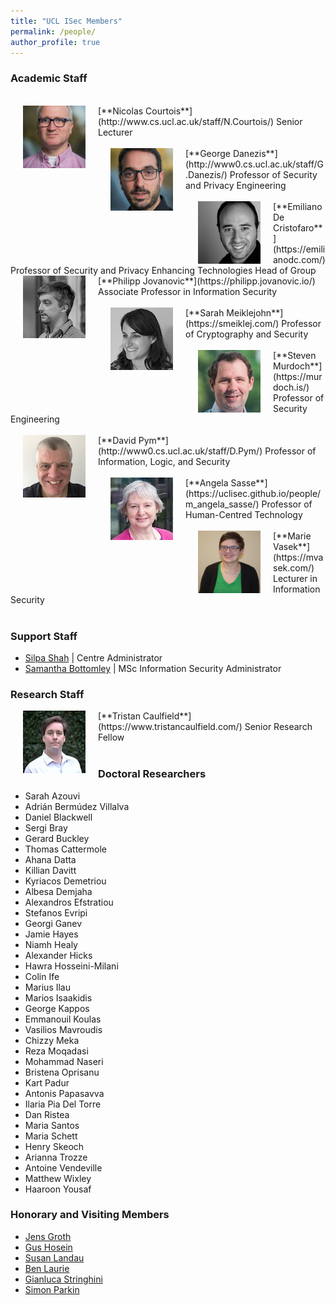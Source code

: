 ```yaml
---
title: "UCL ISec Members"
permalink: /people/
author_profile: true
---
```


### Academic Staff  
<br>

<img src="../images/nicolas.jpg" style="float:left;width:100px;height:100px" hspace="20">
[**Nicolas Courtois**](http://www.cs.ucl.ac.uk/staff/N.Courtois/)  
Senior Lecturer  
<br>
<br>

<img src="../images/george.jpg" style="float:left;width:100px;height:100px" hspace="20">
[**George Danezis**](http://www0.cs.ucl.ac.uk/staff/G.Danezis/)  
Professor of Security and Privacy Engineering  
<br>
<br>

<img src="../images/emiliano.jpg" style="float:left;width:100px;height:100px" hspace="20">
[**Emiliano De Cristofaro**](https://emilianodc.com/)  
Professor of Security and Privacy Enhancing Technologies  
Head of Group  
<br>

<img src="../images/philipp.jpg" style="float:left;width:100px;height:100px" hspace="20">
[**Philipp Jovanovic**](https://philipp.jovanovic.io/)  
Associate Professor in Information Security  
<br>
<br>

<img src="../images/sarah.jpg" style="float:left;width:100px;height:100px" hspace="20">
[**Sarah Meiklejohn**](https://smeiklej.com/)  
Professor of Cryptography and Security  
<br>
<br>

<img src="../images/steven.jpg" style="float:left;width:100px;height:100px" hspace="20">
[**Steven Murdoch**](https://murdoch.is/)  
Professor of Security Engineering  
<br>
<br>

<img src="../images/david.jpg" style="float:left;width:100px;height:100px" hspace="20">
[**David Pym**](http://www0.cs.ucl.ac.uk/staff/D.Pym/)  
Professor of Information, Logic, and Security  
<br>
<br>

<img src="../images/angela.jpg" style="float:left;width:100px;height:100px" hspace="20">
[**Angela Sasse**](https://uclisec.github.io/people/m_angela_sasse/)  
Professor of Human-Centred Technology  
<br>
<br>

<img src="../images/marie.jpg" style="float:left;width:100px;height:100px" hspace="20">
[**Marie Vasek**](https://mvasek.com/)  
Lecturer in Information Security  
<br>
<br>


### Support Staff
- [Silpa Shah](mailto:silpa.shah@ucl.ac.uk) \| Centre Administrator
- [Samantha Bottomley](mailto:s.bottomley@ucl.ac.uk) \| MSc Information Security Administrator 

### Research Staff

<img src="../images/tristan.jpg" style="float:left;width:100px;height:100px" hspace="20">
[**Tristan Caulfield**](https://www.tristancaulfield.com/)  
Senior Research Fellow  
<br>
<br>

### Doctoral Researchers

- Sarah Azouvi
- Adrián Bermúdez Villalva
- Daniel Blackwell
- Sergi Bray
- Gerard Buckley
- Thomas Cattermole
- Ahana Datta
- Killian Davitt
- Kyriacos Demetriou
- Albesa Demjaha
- Alexandros Efstratiou
- Stefanos Evripi
- Georgi Ganev
- Jamie Hayes
- Niamh Healy
- Alexander Hicks
- Hawra Hosseini-Milani
- Colin Ife
- Marius Ilau
- Marios Isaakidis
- George Kappos
- Emmanouil Koulas
- Vasilios Mavroudis
- Chizzy Meka
- Reza Moqadasi
- Mohammad Naseri
- Bristena Oprisanu
- Kart Padur
- Antonis Papasavva
- Ilaria Pia Del Torre
- Dan Ristea
- Maria Santos
- Maria Schett
- Henry Skeoch
- Arianna Trozze
- Antoine Vendeville
- Matthew Wixley
- Haaroon Yousaf

### Honorary and Visiting Members
- [Jens Groth](http://www.cs.ucl.ac.uk/staff/J.Groth/)
- [Gus Hosein](https://privacyinternational.org/people/95/gus-hosein)
- [Susan Landau](https://privacyink.org/)
- [Ben Laurie](https://en.wikipedia.org/wiki/Ben_Laurie)
- [Gianluca Stringhini](https://seclab.bu.edu/people/gianluca/)
- [Simon Parkin](https://uclisec.github.io/people/simon_parkin/)